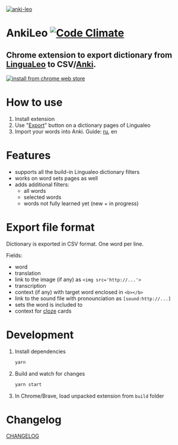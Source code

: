 [![anki-leo](https://raw.githubusercontent.com/troggy/anki-leo/master/resources/webstore/1400x560.png)](#)

# AnkiLeo [![Code Climate](https://codeclimate.com/github/troggy/anki-leo/badges/gpa.svg)](https://codeclimate.com/github/troggy/anki-leo) 

## Chrome extension to export dictionary from [LinguaLeo](http://lingualeo.com/) to CSV/[Anki](http://ankisrs.net/).

[![install from chrome web store](https://raw.githubusercontent.com/troggy/anki-leo/master/resources/webstore/ChromeWebStore_Badge_v2_206x58.png)](https://chrome.google.com/webstore/detail/lingualeo-dictionary-expo/mpaohidlipnfnkbogpmanchjfjpdgcml)

# How to use

1. Install extension
2. Use "[Export](https://raw.githubusercontent.com/troggy/anki-leo/master/resources/webstore/screen-640x400.png)" button on a dictionary pages of Lingualeo
3. Import your words into Anki. Guide: [ru](http://troggy.github.io/anki-leo/), en

# Features

- supports all the build-in Lingualeo dictionary filters
- works on word sets pages as well
- adds additional filters:
  - all words
  - selected words
  - words not fully learned yet (new + in progress)

# Export file format

Dictionary is exported in CSV format. One word per line.

Fields:
- word
- translation
- link to the image (if any) as `<img src='http://...'>`
- transcription
- context (if any) with target word enclosed in `<b></b>`
- link to the sound file with pronounciation as `[sound:http://...]`
- sets the word is included to
- context for [cloze](http://finpapa.ucoz.ru/ankitest-cloze.html) cards

# Development

1. Install dependencies

   ```sh
   yarn
   ```

2. Build and watch for changes

   ```sh
   yarn start
   ```

3. In Chrome/Brave, load unpacked extension from `build` folder

# Changelog

[CHANGELOG](CHANGELOG.md)
